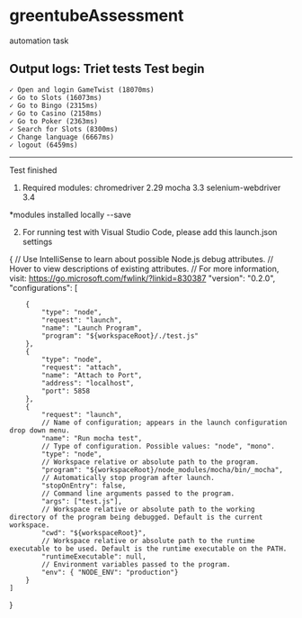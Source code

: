 # greentubeAssessment
automation task 

Output logs:
  Triet tests
Test begin
------------------------------------------------
    ✓ Open and login GameTwist (18070ms)
    ✓ Go to Slots (16073ms)
    ✓ Go to Bingo (2315ms)
    ✓ Go to Casino (2158ms)
    ✓ Go to Poker (2363ms)
    ✓ Search for Slots (8300ms)
    ✓ Change language (6667ms)
    ✓ logout (6459ms)
------------------------------------------------
Test finished


1. Required modules:
chromedriver 2.29
mocha 3.3
selenium-webdriver 3.4

*modules installed locally --save

2. For running test with Visual Studio Code, please add this launch.json settings

{
    // Use IntelliSense to learn about possible Node.js debug attributes.
    // Hover to view descriptions of existing attributes.
    // For more information, visit: https://go.microsoft.com/fwlink/?linkid=830387
    "version": "0.2.0",
    "configurations": [

        {
            "type": "node",
            "request": "launch",
            "name": "Launch Program",
            "program": "${workspaceRoot}/./test.js"
        },
        {
            "type": "node",
            "request": "attach",
            "name": "Attach to Port",
            "address": "localhost",
            "port": 5858
        },
		{
            "request": "launch",
			// Name of configuration; appears in the launch configuration drop down menu.
			"name": "Run mocha test",
			// Type of configuration. Possible values: "node", "mono".
			"type": "node",
			// Workspace relative or absolute path to the program.
			"program": "${workspaceRoot}/node_modules/mocha/bin/_mocha",
			// Automatically stop program after launch.
			"stopOnEntry": false,
			// Command line arguments passed to the program.
			"args": ["test.js"],
			// Workspace relative or absolute path to the working directory of the program being debugged. Default is the current workspace.
			"cwd": "${workspaceRoot}",
			// Workspace relative or absolute path to the runtime executable to be used. Default is the runtime executable on the PATH.
			"runtimeExecutable": null,
			// Environment variables passed to the program.
			"env": { "NODE_ENV": "production"}
		}
    ]
}
